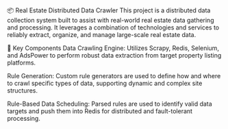 📦 Real Estate Distributed Data Crawler
This project is a distributed data collection system built to assist with real-world real estate data gathering and processing. It leverages a combination of technologies and services to reliably extract, organize, and manage large-scale real estate data.

🚀 Key Components
Data Crawling Engine:
Utilizes Scrapy, Redis, Selenium, and AdsPower to perform robust data extraction from target property listing platforms.

Rule Generation:
Custom rule generators are used to define how and where to crawl specific types of data, supporting dynamic and complex site structures.

Rule-Based Data Scheduling:
Parsed rules are used to identify valid data targets and push them into Redis for distributed and fault-tolerant processing.
